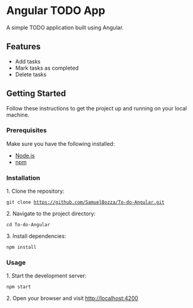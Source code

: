    <h1>Angular TODO App</h1>

   <p>A simple TODO application built using Angular.</p>

   <h2>Features</h2>

   <ul>
       <li>Add tasks</li>
       <li>Mark tasks as completed</li>
       <li>Delete tasks</li>
   </ul>

   <h2>Getting Started</h2>

   <p>Follow these instructions to get the project up and running on your local machine.</p>

   <h3>Prerequisites</h3>

   <p>Make sure you have the following installed:</p>

   <ul>
       <li><a href="https://nodejs.org/" target="_blank">Node.js</a></li>
       <li><a href="https://www.npmjs.com/" target="_blank">npm</a></li>
   </ul>

   <h3>Installation</h3>

   <p>1. Clone the repository:</p>

   <code>git clone https://github.com/SamuelBozza/To-do-Angular.git</code>

   <p>2. Navigate to the project directory:</p>

   <code>cd To-do-Angular</code>

   <p>3. Install dependencies:</p>

   <code>npm install</code>

   <h3>Usage</h3>

   <p>1. Start the development server:</p>

   <code>npm start</code>

   <p>2. Open your browser and visit <a href="http://localhost:4200" target="_blank">http://localhost:4200</a></p>
